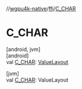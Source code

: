 //[wgpu4k-native](../../index.md)/[ffi](index.md)/[C_CHAR](-c_-c-h-a-r.md)

# C_CHAR

[android, jvm]\
[android]\
val [C_CHAR](-c_-c-h-a-r.md): [ValueLayout](../java.lang.foreign/-value-layout/index.md)

[jvm]\
val [C_CHAR](-c_-c-h-a-r.md): ValueLayout